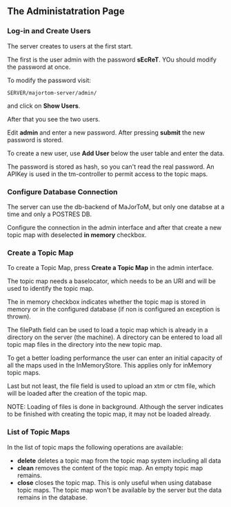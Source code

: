 ## The Administatration Page ##

### Log-in and Create Users ###

The server creates to users at the first start.

The first is the user admin with the password **sEcReT**. YOu should modify the password at once.

To modify the password visit:

```
SERVER/majortom-server/admin/
```

and click on **Show Users**.

After that you see the two users.

Edit **admin** and enter a new password. After pressing **submit** the new password is stored.

To create a new user, use **Add User** below the user table and enter the data.

The password is stored as hash, so you can't read the real password.
An APIKey is used in the tm-controller to permit access to the topic maps.

### Configure Database Connection ###

The server can use the db-backend of MaJorToM, but only one databse at a time and only a POSTRES DB.

Configure the connection in the admin interface and after that create a new topic map with deselected **in memory** checkbox.

### Create a Topic Map ###

To create a Topic Map, press **Create a Topic Map** in the admin interface.

The topic map needs a baselocator, which needs to be an URI and will be used to identify the topic map.

The in memory checkbox indicates whether the topic map is stored in memory or in the configured database (if non is configured an exception is thrown).

The filePath field can be used to load a topic map which is already in a directory on the server (the machine). A directory can be entered to load all
topic map files in the directory into the new topic map.

To get a better loading performance the user can enter an initial capacity of all the maps used in the InMemoryStore. This applies only for inMemory topic maps.

Last but not least, the file field is used to upload an xtm or ctm file, which will be loaded after the creation of the topic map.

NOTE: Loading of files is done in background. Although the server indicates to be finished with creating the topic map, it may not be loaded already.

### List of Topic Maps ###

In the list of topic maps the following operations are available:

  * **delete** deletes a topic map from the topic map system including all data
  * **clean** removes the content of the topic map. An empty topic map remains.
  * **close** closes the topic map. This is only useful when using database topic maps. The topic map won't be available by the server but the data remains in the database.